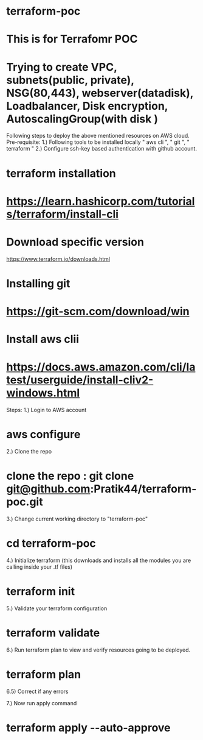 # terraform-poc
# This is for Terrafomr POC
# Trying to create VPC, subnets(public, private), NSG(80,443), webserver(datadisk), Loadbalancer, Disk encryption, AutoscalingGroup(with disk )


Following steps to deploy the above mentioned resources on AWS cloud.
Pre-requisite:
1.) Following tools to be installed locally  " aws cli ", " git ", " terraform " 
2.) Configure ssh-key based authentication with github account.

# terraform installation
# https://learn.hashicorp.com/tutorials/terraform/install-cli
# Download specific version  
https://www.terraform.io/downloads.html

# Installing git
# https://git-scm.com/download/win

# Install aws clii
# https://docs.aws.amazon.com/cli/latest/userguide/install-cliv2-windows.html

Steps: 
1.) Login to AWS account
# aws configure
2.) Clone the repo 
# clone the repo : git clone git@github.com:Pratik44/terraform-poc.git

3.) Change current working directory to "terraform-poc"
# cd terraform-poc

4.) Initialize terraform (this downloads and installs all the modules you are calling inside your .tf files)
# terraform init

5.) Validate your terraform configuration
# terraform validate

6.) Run terraform plan to view and verify resources going to be deployed.
# terraform plan
6.5) Correct if any errors

7.) Now run apply command
# terraform apply --auto-approve 
